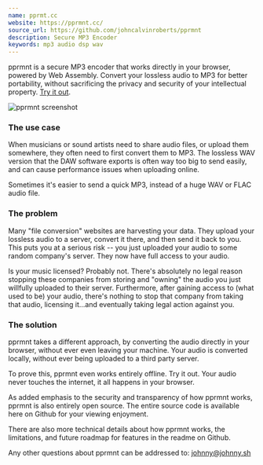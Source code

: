 ```yaml
---
name: pprmt.cc
website: https://pprmnt.cc/
source_url: https://github.com/johncalvinroberts/pprmnt
description: Secure MP3 Encoder
keywords: mp3 audio dsp wav
---
```


pprmnt is a secure MP3 encoder that works directly in your browser, powered by Web Assembly. Convert your lossless audio to MP3 for better portability, without sacrificing the privacy and security of your intellectual property. [Try it out](https://pprmnt.cc/).

![pprmnt screenshot](https://user-images.githubusercontent.com/11850362/80774995-00504200-8b91-11ea-8e4f-1673ca04c4c3.png)



### The use case

When musicians or sound artists need to share audio files, or upload them somewhere, they often need to first convert them to MP3. The lossless WAV version that the DAW software exports is often way too big to send easily, and can cause performance issues when uploading online.

Sometimes it's easier to send a quick MP3, instead of a huge WAV or FLAC audio file.

### The problem

Many "file conversion" websites are harvesting your data. They upload your lossless audio to a server, convert it there, and then send it back to you. This puts you at a serious risk -- you just uploaded your audio to some random company's server. They now have full access to your audio.

Is your music licensed? Probably not. There's absolutely no legal reason stopping these companies from storing and "owning" the audio you just willfully uploaded to their server. Furthermore, after gaining access to (what used to be) your audio, there's nothing to stop that company from taking that audio, licensing it...and eventually taking legal action against you.

### The solution

pprmnt takes a different approach, by converting the audio directly in your browser, without ever even leaving your machine. Your audio is converted locally, without ever being uploaded to a third party server.

To prove this, pprmnt even works entirely offline. Try it out. Your audio never touches the internet, it all happens in your browser.

As added emphasis to the security and transparency of how pprmnt works, pprmnt is also entirely open source. The entire source code is available here on Github for your viewing enjoyment.

There are also more technical details about how pprmnt works, the limitations, and future roadmap for features in the readme on Github.

Any other questions about pprmnt can be addressed to: johnny@johnny.sh